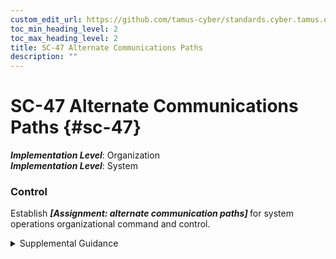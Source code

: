 ```yaml
---
custom_edit_url: https://github.com/tamus-cyber/standards.cyber.tamus.edu/tree/main/static/content/tamus.edu/TAMUS_profile.xml
toc_min_heading_level: 2
toc_max_heading_level: 2
title: SC-47 Alternate Communications Paths
description: ""
---
```


# SC-47 Alternate Communications Paths {#sc-47}

_**Implementation Level**_: Organization\
_**Implementation Level**_: System

### Control

Establish <strong>                  <em>[Assignment: alternate communication paths]</em>               </strong> for system operations organizational command and control.

<details>
  <summary>Supplemental Guidance</summary>

An incident, whether adversarial- or nonadversarial-based, can disrupt established communications paths used for system operations and organizational command and control. Alternate communications paths reduce the risk of all communications paths being affected by the same incident. To compound the problem, the inability of organizational officials to obtain timely information about disruptions or to provide timely direction to operational elements after a communications path incident, can impact the ability of the organization to respond to such incidents in a timely manner. Establishing alternate communications paths for command and control purposes, including designating alternative decision makers if primary decision makers are unavailable and establishing the extent and limitations of their actions, can greatly facilitate the organization’s ability to continue to operate and take appropriate actions during an incident.

</details>

